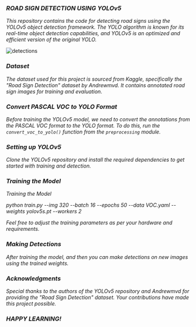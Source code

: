 ### ***ROAD SIGN DETECTION USING YOLOv5***

*This repository contains the code for detecting road signs using the YOLOv5 object detection framework. The YOLO algorithm is known for its real-time object detection capabilities, and YOLOv5 is an optimized and efficient version of the original YOLO.*

![detections](https://github.com/jeyasri-senthil/RoadSign-Detection/assets/108861190/e337c71d-78e1-4fcb-bb9e-467832720868)

### ***Dataset***

*The dataset used for this project is sourced from Kaggle, specifically the "Road Sign Detection" dataset by Andrewmvd. It contains annotated road sign images for training and evaluation.*

### ***Convert PASCAL VOC to YOLO Format***

*Before training the YOLOv5 model, we need to convert the annotations from the PASCAL VOC format to the YOLO format. To do this, run the `convert_voc_to_yolo()` function from the `preprocessing` module.*

### ***Setting up YOLOv5***

*Clone the YOLOv5 repository and install the required dependencies to get started with training and detection.*

### ***Training the Model***

*Training the Model*

*python train.py --img 320 --batch 16 --epochs 50 --data VOC.yaml --weights yolov5s.pt --workers 2*

*Feel free to adjust the training parameters as per your hardware and requirements.*

### ***Making Detections***

*After training the model, and then you can make detections on new images using the trained weights.*

### ***Acknowledgments***

*Special thanks to the authors of the YOLOv5 repository and Andrewmvd for providing the "Road Sign Detection" dataset. Your contributions have made this project possible.*

### ***HAPPY LEARNING!***

